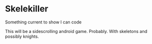 # Skelekiller
Something current to show I can code

This will be a sidescrolling android game. Probably. With skeletons and possibly knights.
